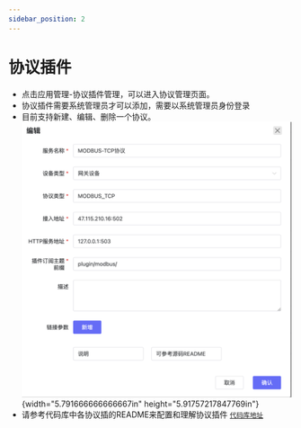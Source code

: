 ```yaml
---
sidebar_position: 2
---
```


# 协议插件
- 点击应用管理-协议插件管理，可以进入协议管理页面。
- 协议插件需要系统管理员才可以添加，需要以系统管理员身份登录
- 目前支持新建、编辑、删除一个协议。
![descript](./images/image26.png){width="5.791666666666667in" height="5.91757217847769in"}
- 请参考代码库中各协议插的README来配置和理解协议插件
[`代码库地址`](../../system-introduction/code_repository)


